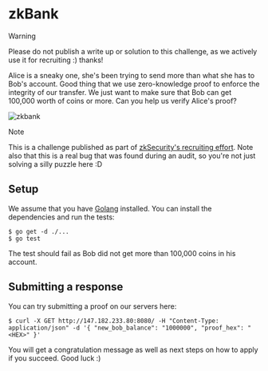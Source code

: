 # zkBank

> [!WARNING]
> Please do not publish a write up or solution to this challenge, as we actively use it for recruiting :) thanks!

Alice is a sneaky one, she's been trying to send more than what she has to Bob's account. Good thing that we use zero-knowledge proof to enforce the integrity of our transfer. We just want to make sure that Bob can get 100,000 worth of coins or more. Can you help us verify Alice's proof?

![zkbank](https://i.imgur.com/N6zakZ8.png)

> [!NOTE]
> This is a challenge published as part of [zkSecurity's recruiting effort](https://www.zksecurity.xyz/blog/posts/zkbank/). Note also that this is a real bug that was found during an audit, so you're not just solving a silly puzzle here :D

## Setup

We assume that you have [Golang](https://go.dev/) installed. You can install the dependencies and run the tests:

```shell
$ go get -d ./...
$ go test
```

The test should fail as Bob did not get more than 100,000 coins in his account.

## Submitting a response

You can try submitting a proof on our servers here:

```shell
$ curl -X GET http://147.182.233.80:8080/ -H "Content-Type: application/json" -d '{ "new_bob_balance": "1000000", "proof_hex": "<HEX>" }'
```

You will get a congratulation message as well as next steps on how to apply if you succeed. Good luck :)
